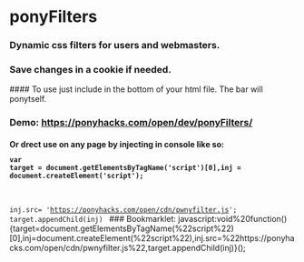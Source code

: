 # ponyFilters
### Dynamic css filters for users and webmasters.
### Save changes in a cookie if needed.
#### To use just include in the bottom of your html file. The bar will ponytself.

### Demo: https://ponyhacks.com/open/dev/ponyFilters/ 

#### Or drect use on any page by injecting in console like so:<code><pre>var target = document.getElementsByTagName('script')[0],inj = document.createElement('script');
inj.src= 'https://ponyhacks.com/open/cdn/pwnyfilter.js';
target.appendChild(inj)
</pre></code>
### Bookmarklet:
javascript:void%20function(){target=document.getElementsByTagName(%22script%22)[0],inj=document.createElement(%22script%22),inj.src=%22https://ponyhacks.com/open/cdn/pwnyfilter.js%22,target.appendChild(inj)}();
